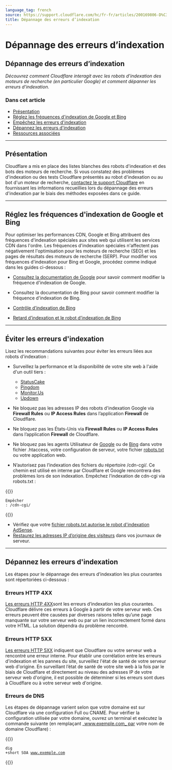 ```yaml
---
language_tag: french
source: https://support.cloudflare.com/hc/fr-fr/articles/200169806-D%C3%A9pannage-des-erreurs-d-indexation
title: Dépannage des erreurs d’indexation
---
```


# Dépannage des erreurs d’indexation

## Dépannage des erreurs d’indexation

_Découvrez comment Cloudflare interagit avec les robots d’indexation des moteurs de recherche (en particulier Google) et comment dépanner les erreurs d'indexation._

### Dans cet article

-   [Présentation](https://support.cloudflare.com/hc/fr-fr/articles/200169806-D%C3%A9pannage-des-erreurs-d-indexation#h_2a34f441-b447-44ea-a005-b3690e7a10bb)
-   [Réglez les fréquences d'indexation de Google et Bing](https://support.cloudflare.com/hc/fr-fr/articles/200169806-D%C3%A9pannage-des-erreurs-d-indexation#h_788dc59a-6fcd-4fb0-95fe-83c8e6a169ff)
-   [Empêchez les erreurs d'indexation](https://support.cloudflare.com/hc/fr-fr/articles/200169806-D%C3%A9pannage-des-erreurs-d-indexation#h_0038b632-a9b0-4ffd-a621-6770f6a17f00)
-   [Dépannez les erreurs d'indexation](https://support.cloudflare.com/hc/fr-fr/articles/200169806-D%C3%A9pannage-des-erreurs-d-indexation#h_3d7e8b91-2e5b-4c12-9ed4-8cc25be07790)
-   [Ressources associées](https://support.cloudflare.com/hc/fr-fr/articles/200169806-D%C3%A9pannage-des-erreurs-d-indexation#h_dc04971f-7f25-41ec-9b1d-33096cad773f)

___

## Présentation

Cloudflare a mis en place des listes blanches des robots d'indexation et des bots des moteurs de recherche. Si vous constatez des problèmes d'indexation ou des tests Cloudflare présentés au robot d'indexation ou au bot d'un moteur de recherche, [contactez le support Cloudflare](https://support.cloudflare.com/hc/articles/200172476) en fournissant les informations recueillies lors du dépannage des erreurs d'indexation par le biais des méthodes exposées dans ce guide.

___

## Réglez les fréquences d'indexation de Google et Bing

Pour optimiser les performances CDN, Google et Bing attribuent des fréquences d'indexation spéciales aux sites web qui utilisent les services CDN dans l'ordre. Les fréquences d'indexation spéciales n'affectent pas négativement l'optimisation pour les moteurs de recherche (SEO) et les pages de résultats des moteurs de recherche (SERP). Pour modifier vos fréquences d'indexation pour Bing et Google, procédez comme indiqué dans les guides ci-dessous :

-   [Consultez la documentation de Google](https://support.google.com/webmasters/answer/48620?hl=en) pour savoir comment modifier la fréquence d'indexation de Google.
-   Consultez la documentation de Bing pour savoir comment modifier la fréquence d'indexation de Bing.

-   [Contrôle d’indexation de Bing](https://www.bing.com/webmaster/help/crawl-control-55a30302)
-   [Retard d’indexation et le robot d’indexation de Bing](https://blogs.bing.com/webmaster/2009/08/10/crawl-delay-and-the-bing-crawler-msnbot)

___

## Éviter les erreurs d'indexation

Lisez les recommandations suivantes pour éviter les erreurs liées aux robots d'indexation :

-   Surveillez la performance et la disponibilité de votre site web à l'aide d'un outil tiers :
    -   [StatusCake](http://www.statuscake.com/)
    -   [Pingdom](http://www.pingdom.com/)
    -   [Monitor.Us](http://www.monitor.us/)
    -   [Updown](http://beta.updown.io/)

-   Ne bloquez pas les adresses IP des robots d'indexation Google via **Firewall Rules** ou **IP Access Rules** dans l’application **Firewall** de Cloudflare.

-   Ne bloquez pas les États-Unis via **Firewall Rules** ou **IP Access Rules** dans l’application **Firewall** de Cloudflare.
-   Ne bloquez pas les agents Utilisateur de [Google](https://support.google.com/webmasters/answer/1061943) ou de [Bing](https://www.bing.com/webmaster/help/which-crawlers-does-bing-use-8c184ec0) dans votre fichier .htaccess, votre configuration de serveur, votre fichier [robots.txt](http://support.google.com/webmasters/bin/answer.py?answer=35303) ou votre application web.

-   N’autorisez pas l’indexation des fichiers du répertoire /cdn-cgi/. Ce chemin est utilisé en interne par Cloudflare et Google rencontrera des problèmes lors de son indexation. Empêchez l’indexation de cdn-cgi via robots.txt :


{{<raw>}}<pre class="CodeBlock CodeBlock-with-rows CodeBlock-scrolls-horizontally CodeBlock-is-light-in-light-theme CodeBlock--language-txt" language="txt"><code><span class="CodeBlock--rows"><span class="CodeBlock--rows-content"><span class="CodeBlock--row"><span class="CodeBlock--row-indicator"></span><div class="CodeBlock--row-content"><span class="CodeBlock--token-plain">Empêcher : /cdn-cgi/</span></div></span></span></span></code></pre>{{</raw>}}

-   Vérifiez que votre [fichier robots.txt autorise le robot d'indexation AdSense](http://support.google.com/webmasters/bin/answer.py?hl=en&answer=1061943).
-   [Restaurez les adresses IP d’origine des visiteurs](https://support.cloudflare.com/hc/articles/200170916) dans vos journaux de serveur.

___

## Dépannez les erreurs d'indexation

Les étapes pour le dépannage des erreurs d’indexation les plus courantes sont répertoriées ci-dessous :

### Erreurs HTTP 4XX

[Les erreurs HTTP 4XX](https://support.cloudflare.com/hc/articles/115003014512)sont les erreurs d’indexation les plus courantes. Cloudflare délivre ces erreurs à Google à partir de votre serveur web. Ces erreurs peuvent être causées par diverses raisons telles qu’une page manquante sur votre serveur web ou par un lien incorrectement formé dans votre HTML. La solution dépendra du problème rencontré.

### Erreurs HTTP 5XX

[Les erreurs HTTP 5XX](https://support.cloudflare.com/hc/articles/115003011431) indiquent que Cloudflare ou votre serveur web a rencontré une erreur interne. Pour établir une corrélation entre les erreurs d'indexation et les pannes du site, surveillez l'état de santé de votre serveur web d'origine. En surveillant l’état de santé de votre site web à la fois par le biais de Cloudflare et directement au niveau des adresses IP de votre serveur web d'origine, il est possible de déterminer si les erreurs sont dues à Cloudflare ou à votre serveur web d'origine.

### Erreurs de DNS

Les étapes de dépannage varient selon que votre domaine est sur Cloudflare via une configuration Full ou CNAME. Pour vérifier la configuration utilisée par votre domaine, ouvrez un terminal et exécutez la commande suivante (en remplaçant _www.exemple.com_ par votre nom de domaine Cloudflare) :


{{<raw>}}<pre class="CodeBlock CodeBlock-with-rows CodeBlock-scrolls-horizontally CodeBlock-is-light-in-light-theme CodeBlock--language-txt" language="txt"><code><span class="CodeBlock--rows"><span class="CodeBlock--rows-content"><span class="CodeBlock--row"><span class="CodeBlock--row-indicator"></span><div class="CodeBlock--row-content"><span class="CodeBlock--token-plain">dig +short SOA www.exemple.com</span></div></span></span></span></code></pre>{{</raw>}}
